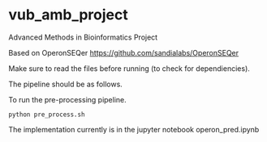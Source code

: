 # vub_amb_project
Advanced Methods in Bioinformatics Project

Based on OperonSEQer https://github.com/sandialabs/OperonSEQer

Make sure to read the files before running (to check for dependiencies).

The pipeline should be as follows.

To run the pre-processing pipeline.
```
python pre_process.sh
```
The implementation currently is in the jupyter notebook operon_pred.ipynb
